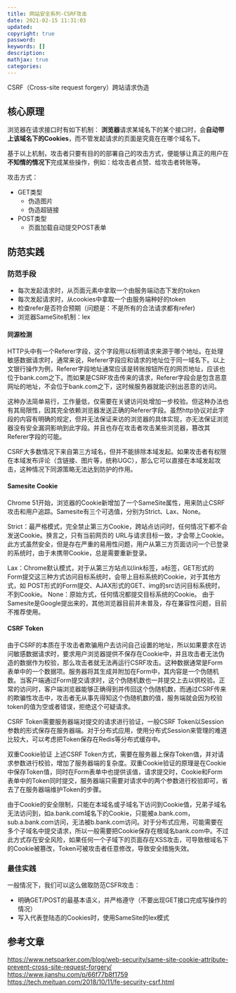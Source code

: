 ```yaml
---
title: 网站安全系列-CSRF攻击
date: 2021-02-15 11:31:03
updated:
copyright: true
password:
keywords: []
description: 
mathjax: true
categories:
---
```


CSRF（Cross-site request forgery）跨站请求伪造

## 核心原理

浏览器在请求接口时有如下机制：
**浏览器**请求某域名下的某个接口时，会**自动带上该域名下的Cookies**，而不管发起请求的页面是究竟在在哪个域名下。

基于以上机制，攻击者只要有目的的部署自己的攻击方式，便能够让真正的用户在**不知情的情况下**完成某些操作，例如：给攻击者点赞、给攻击者转账等。

攻击方式：

- GET类型
  - 伪造图片
  - 伪造超链接
- POST类型
  - 页面加载自动提交POST表单

## 防范实践

### 防范手段

- 每次发起请求时，从页面元素中拿取一个由服务端动态下发的token
- 每次发起请求时，从cookies中拿取一个由服务端种好的token
- 检查refer是否符合预期（问题是：不是所有的合法请求都有refer)
- 浏览器SameSite机制：lex

#### 同源检测

HTTP头中有一个Referer字段，这个字段用以标明请求来源于哪个地址。在处理敏感数据请求时，通常来说，Referer字段应和请求的地址位于同一域名下。以上文银行操作为例，Referer字段地址通常应该是转账按钮所在的网页地址，应该也位于bank.com之下。而如果是CSRF攻击传来的请求，Referer字段会是包含恶意网址的地址，不会位于bank.com之下，这时候服务器就能识别出恶意的访问。

这种办法简单易行，工作量低，仅需要在关键访问处增加一步校验。但这种办法也有其局限性，因其完全依赖浏览器发送正确的Referer字段。虽然http协议对此字段的内容有明确的规定，但并无法保证来访的浏览器的具体实现，亦无法保证浏览器没有安全漏洞影响到此字段。并且也存在攻击者攻击某些浏览器，篡改其Referer字段的可能。

CSRF大多数情况下来自第三方域名，但并不能排除本域发起。如果攻击者有权限在本域发布评论（含链接、图片等，统称UGC），那么它可以直接在本域发起攻击，这种情况下同源策略无法达到防护的作用。

#### Samesite Cookie

Chrome 51开始，浏览器的Cookie新增加了一个SameSite属性，用来防止CSRF攻击和用户追踪。Samesite有三个可选值，分别为Strict、Lax、None。

Strict：最严格模式，完全禁止第三方Cookie，跨站点访问时，任何情况下都不会发送Cookie。换言之，只有当前网页的 URL与请求目标一致，才会带上Cookie。
此方式虽然安全，但是存在严重的易用性问题，用户从第三方页面访问一个已登录的系统时，由于未携带Cookie，总是需要重新登录。

Lax：Chrome默认模式，对于从第三方站点以link标签，a标签，GET形式的Form提交这三种方式访问目标系统时，会带上目标系统的Cookie，对于其他方式，如 POST形式的Form提交、AJAX形式的GET、img的src访问目标系统时，不到Cookie。
None：原始方式，任何情况都提交目标系统的Cookie。
由于Samesite是Google提出来的，其他浏览器目前并未普及，存在兼容性问题，目前不推荐使用。

#### CSRF Token

由于CSRF的本质在于攻击者欺骗用户去访问自己设置的地址，所以如果要求在访问敏感数据请求时，要求用户浏览器提供不保存在Cookie中，并且攻击者无法伪造的数据作为校验，那么攻击者就无法再运行CSRF攻击。这种数据通常是Form表单中的一个数据项。服务器将其生成并附加在Form中，其内容是一个伪随机数。当客户端通过Form提交请求时，这个伪随机数也一并提交上去以供校验。正常的访问时，客户端浏览器能够正确得到并传回这个伪随机数，而通过CSRF传来的欺骗性攻击中，攻击者无从事先得知这个伪随机数的值，服务端就会因为校验token的值为空或者错误，拒绝这个可疑请求。

CSRF Token需要服务器端对提交的请求进行验证，一般CSRF Token以Session参数的形式保存在服务器端。对于分布式应用，使用分布式Session来管理的难道比较大，可以考虑把Token保存在Redis等分布式缓存中。

双重Cookie验证
上述CSRF Token方式，需要在服务器上保存Token值，并对请求参数进行校验，增加了服务器端的复杂度。双重Cookie验证的原理是在Cookie中保存Token值，同时在Form表单中也提供该值，请求提交时，Cookie和Form表单中的Token同时提交，服务器端只需要对请求中的两个参数进行校验即可，省去了在服务器端维护Token的步骤。

由于Cookie的安全限制，只能在本域名或子域名下访问到Cookie值，兄弟子域名无法访问到，如a.bank.com域名下的Cookie，只能被a.bank.com，sub.a.bank.com访问，无法被b.bank.com访问。对于分布式应用，可能需要在多个子域名中提交请求，所以一般需要把Cookie保存在根域名bank.com中。不过此方式存在安全风险，如果任何一个子域下的页面存在XSS攻击，可导致根域名下的Cookie被篡改，Token可被攻击者任意修改，导致安全措施失效。

### 最佳实践

一般情况下，我们可以这么做取防范CSFR攻击：

- 明确GET/POST的最基本语义，并严格遵守（不要出现GET接口完成写操作的情况）
- 写入代表登陆态的Cookies时，使用SameSite的lex模式

## 参考文章

https://www.netsparker.com/blog/web-security/same-site-cookie-attribute-prevent-cross-site-request-forgery/
https://www.jianshu.com/p/66f77b8f1759
https://tech.meituan.com/2018/10/11/fe-security-csrf.html